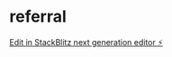 # referral

[Edit in StackBlitz next generation editor ⚡️](https://stackblitz.com/~/github.com/santiagoschamberger/referral)